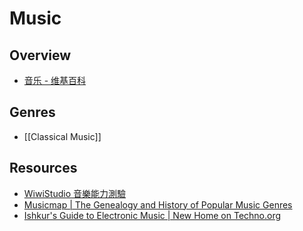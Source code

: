 # Music

## Overview

- [音乐 - 维基百科](https://zh.wikipedia.org/wiki/%E9%9F%B3%E4%B9%90)

## Genres

- [[Classical Music]]

## Resources

- [WiwiStudio 音樂能力測驗](http://wiwistudio.com/musictest/)
- [Musicmap | The Genealogy and History of Popular Music Genres](https://musicmap.info/)
- [Ishkur's Guide to Electronic Music | New Home on Techno.org](http://techno.org/electronic-music-guide/)
